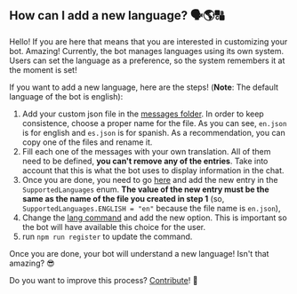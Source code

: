 ## How can I add a new language? 🗣🌎🔠
Hello! If you are here that means that you are interested in customizing your bot. Amazing!
Currently, the bot manages languages using its own system. Users can set the language as a preference, so the system remembers
it at the moment is set!

If you want to add a new language, here are the steps! (**Note**: The default language of the bot is english):
1. Add your custom json file in the [messages folder](../../priv/messages). In order to keep consistence, choose a proper name for the file.
As you can see, `en.json` is for english and `es.json` is for spanish. As a recommendation, you can copy one of the files
and rename it.
2. Fill each one of the messages with your own translation. All of them need to be defined, **you can't remove any of the entries**.
Take into account that this is what the bot uses to display information in the chat.
3. Once you are done, you need to go [here](/src/preferences/GuildPreferences.ts) and add the new entry in the `SupportedLanguages` enum.
**The value of the new entry must be the same as the name of the file you created in step 1** (so, `SupportedLanguages.ENGLISH = "en"` because the
file name is `en.json`),
4. Change the [lang command](../../priv/commands.json) and add the new option. This is important so the bot will have available this choice for the user.
5. run `npm run register` to update the command.

Once you are done, your bot will understand a new language! Isn't that amazing? 😎

Do you want to improve this process? [Contribute](/README.md#contribution-)! 🚀